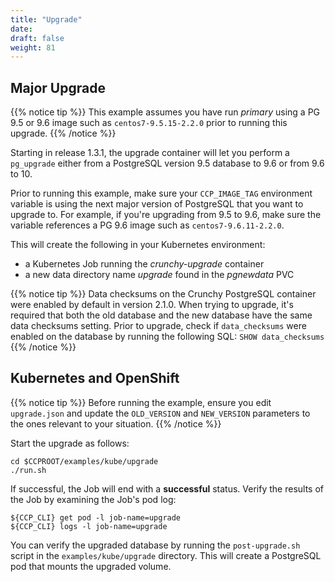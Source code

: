 ```yaml
---
title: "Upgrade"
date: 
draft: false
weight: 81
---
```


## Major Upgrade

{{% notice tip %}}
This example assumes you have run *primary* using a PG 9.5 or 9.6 image
such as `centos7-9.5.15-2.2.0` prior to running this upgrade.
{{% /notice %}}

Starting in release 1.3.1, the upgrade container will let
you perform a `pg_upgrade` either from a PostgreSQL version 9.5 database to
9.6 or from 9.6 to 10.

Prior to running this example, make sure your `CCP_IMAGE_TAG`
environment variable is using the next major version of PostgreSQL that you
want to upgrade to. For example, if you're upgrading from 9.5 to 9.6, make
sure the variable references a PG 9.6 image such as `centos7-9.6.11-2.2.0`.

This will create the following in your Kubernetes environment:

 * a Kubernetes Job running the *crunchy-upgrade* container
 * a new data directory name *upgrade* found in the *pgnewdata* PVC

{{% notice tip %}}
Data checksums on the Crunchy PostgreSQL container were enabled by default in version 2.1.0.
When trying to upgrade, it's required that both the old database and the new database
have the same data checksums setting.  Prior to upgrade, check if `data_checksums`
were enabled on the database by running the following SQL: `SHOW data_checksums`
{{% /notice %}}

## Kubernetes and OpenShift

{{% notice tip %}}
Before running the example, ensure you edit `upgrade.json` and update the `OLD_VERSION`
and `NEW_VERSION` parameters to the ones relevant to your situation.
{{% /notice %}}

Start the upgrade as follows:
```
cd $CCPROOT/examples/kube/upgrade
./run.sh
```

If successful, the Job will end with a **successful** status. Verify
the results of the Job by examining the Job's pod log:
```
${CCP_CLI} get pod -l job-name=upgrade
${CCP_CLI} logs -l job-name=upgrade
```

You can verify the upgraded database by running the `post-upgrade.sh` script in the
`examples/kube/upgrade` directory.  This will create a PostgreSQL pod that mounts the
upgraded volume.
